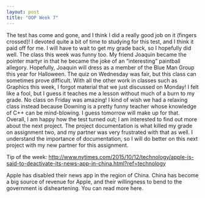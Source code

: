 ```yaml
---
layout: post
title: "OOP Week 7"
---
```

The test has come and gone, and I think I did a really good job on it (fingers crossed)! I devoted quite a bit of time to studying for this test, and I think it paid off for me. I will have to wait to get my grade back, so I hopefully did well. The class this week was funny too. My friend Joaquin became the pointer martyr in that he became the joke of an “interesting” paintball allegory. Hopefully, Joaquin will dress as a member of the Blue Man Group this year for Halloween. The quiz on Wednesday was fair, but this class can sometimes prove difficult. With all the other work in classes such as Graphics this week, I forgot material that we just discussed on Monday! I felt like a fool, but I guess it teaches me a lesson without much of a burn to my grade. No class on Friday was amazing! I kind of wish we had a relaxing class instead because Downing is a pretty funny teacher whose knowledge of C++ can be mind-blowing. I guess tomorrow will make up for that. Overall, I am happy how the test turned out; I am interested to find out more about the next project. The project documentation is what killed my grade on assignment two, and my partner was very frustrated with that as well. I understand the importance of documentation, so I will do better on this next project with my new partner for this assignment.

Tip of the week: 
http://www.nytimes.com/2015/10/12/technology/apple-is-said-to-deactivate-its-news-app-in-china.html?ref=technology

Apple has disabled their news app in the region of China. China has become a big source of revenue for Apple, and their willingness to bend to the government is disheartening. You can read more here.
